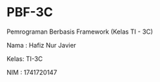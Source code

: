 # PBF-3C
Pemrograman Berbasis Framework (Kelas TI - 3C)

  Nama : Hafiz Nur Javier
  
  Kelas: TI-3C
  
  NIM  : 1741720147
